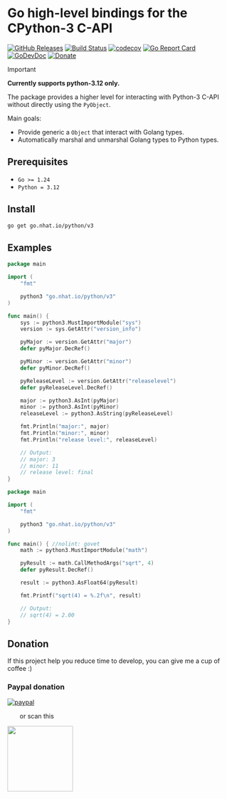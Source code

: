 # Go high-level bindings for the CPython-3 C-API

[![GitHub Releases](https://img.shields.io/github/v/release/nhatthm/go-python)](https://github.com/nhatthm/go-python/releases/latest)
[![Build Status](https://github.com/nhatthm/go-python/actions/workflows/test.yaml/badge.svg)](https://github.com/nhatthm/go-python/actions/workflows/test.yaml)
[![codecov](https://codecov.io/gh/nhatthm/go-python/branch/master/graph/badge.svg?token=eTdAgDE2vR)](https://codecov.io/gh/nhatthm/go-python)
[![Go Report Card](https://goreportcard.com/badge/go.nhat.io/python)](https://goreportcard.com/report/go.nhat.io/python)
[![GoDevDoc](https://img.shields.io/badge/dev-doc-00ADD8?logo=go)](https://pkg.go.dev/go.nhat.io/python)
[![Donate](https://img.shields.io/badge/Donate-PayPal-green.svg)](https://www.paypal.com/donate/?hosted_button_id=PJZSGJN57TDJY)

> [!IMPORTANT]
> **Currently supports python-3.12 only.**

The package provides a higher level for interacting with Python-3 C-API without directly using the `PyObject`.

Main goals:
- Provide generic a `Object` that interact with Golang types.
- Automatically marshal and unmarshal Golang types to Python types.

## Prerequisites

- `Go >= 1.24`
- `Python = 3.12`

## Install

```bash
go get go.nhat.io/python/v3
```

## Examples

```go
package main

import (
    "fmt"

    python3 "go.nhat.io/python/v3"
)

func main() {
    sys := python3.MustImportModule("sys")
    version := sys.GetAttr("version_info")

    pyMajor := version.GetAttr("major")
    defer pyMajor.DecRef()

    pyMinor := version.GetAttr("minor")
    defer pyMinor.DecRef()

    pyReleaseLevel := version.GetAttr("releaselevel")
    defer pyReleaseLevel.DecRef()

    major := python3.AsInt(pyMajor)
    minor := python3.AsInt(pyMinor)
    releaseLevel := python3.AsString(pyReleaseLevel)

    fmt.Println("major:", major)
    fmt.Println("minor:", minor)
    fmt.Println("release level:", releaseLevel)

    // Output:
    // major: 3
    // minor: 11
    // release level: final
}
```

```go
package main

import (
    "fmt"

    python3 "go.nhat.io/python/v3"
)

func main() { //nolint: govet
    math := python3.MustImportModule("math")

    pyResult := math.CallMethodArgs("sqrt", 4)
    defer pyResult.DecRef()

    result := python3.AsFloat64(pyResult)

    fmt.Printf("sqrt(4) = %.2f\n", result)

    // Output:
    // sqrt(4) = 2.00
}
```

## Donation

If this project help you reduce time to develop, you can give me a cup of coffee :)

### Paypal donation

[![paypal](https://www.paypalobjects.com/en_US/i/btn/btn_donateCC_LG.gif)](https://www.paypal.com/donate/?hosted_button_id=PJZSGJN57TDJY)

&nbsp;&nbsp;&nbsp;&nbsp;&nbsp;&nbsp;&nbsp;or scan this

<img src="https://user-images.githubusercontent.com/1154587/113494222-ad8cb200-94e6-11eb-9ef3-eb883ada222a.png" width="147px" />
